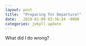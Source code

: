 ```yaml
---
layout: post
title:  "Preparing for Departure!"
date:   2018-01-09 03:36:24 -0800
categories: jekyll update
---
```

What did I do wrong?
